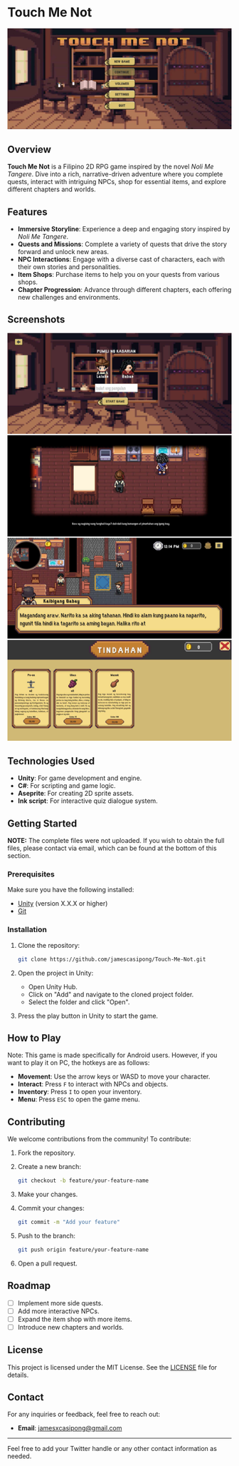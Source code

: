 # Touch Me Not

![Touch Me Not](Screenshot1.jpg)
## Overview

**Touch Me Not** is a Filipino 2D RPG game inspired by the novel *Noli Me Tangere*. Dive into a rich, narrative-driven adventure where you complete quests, interact with intriguing NPCs, shop for essential items, and explore different chapters and worlds.

## Features

- **Immersive Storyline**: Experience a deep and engaging story inspired by *Noli Me Tangere*.
- **Quests and Missions**: Complete a variety of quests that drive the story forward and unlock new areas.
- **NPC Interactions**: Engage with a diverse cast of characters, each with their own stories and personalities.
- **Item Shops**: Purchase items to help you on your quests from various shops.
- **Chapter Progression**: Advance through different chapters, each offering new challenges and environments.

## Screenshots

![Screenshot 2](Screenshot2.jpg)
![Screenshot 3](Screenshot3.jpg)
![Screenshot 4](Screenshot4.jpg)
![Screenshot 5](Screenshot5.jpg)

## Technologies Used

- **Unity**: For game development and engine.
- **C#**: For scripting and game logic.
- **Aseprite**: For creating 2D sprite assets.
- **Ink script**: For interactive quiz dialogue system.

## Getting Started

**NOTE:** The complete files were not uploaded. If you wish to obtain the full files, please contact via email, which can be found at the bottom of this section.

### Prerequisites

Make sure you have the following installed:

- [Unity](https://unity.com/download) (version X.X.X or higher)
- [Git](https://git-scm.com/)

### Installation

1. Clone the repository:

    ```bash
    git clone https://github.com/jamescasipong/Touch-Me-Not.git
    ```

2. Open the project in Unity:

    - Open Unity Hub.
    - Click on "Add" and navigate to the cloned project folder.
    - Select the folder and click "Open".

3. Press the play button in Unity to start the game.

## How to Play

Note: This game is made specifically for Android users. However, if you want to play it on PC, the hotkeys are as follows:

- **Movement**: Use the arrow keys or WASD to move your character.
- **Interact**: Press `F` to interact with NPCs and objects.
- **Inventory**: Press `I` to open your inventory.
- **Menu**: Press `ESC` to open the game menu.

## Contributing

We welcome contributions from the community! To contribute:

1. Fork the repository.
2. Create a new branch:

    ```bash
    git checkout -b feature/your-feature-name
    ```

3. Make your changes.
4. Commit your changes:

    ```bash
    git commit -m "Add your feature"
    ```

5. Push to the branch:

    ```bash
    git push origin feature/your-feature-name
    ```

6. Open a pull request.

## Roadmap

- [ ] Implement more side quests.
- [ ] Add more interactive NPCs.
- [ ] Expand the item shop with more items.
- [ ] Introduce new chapters and worlds.

## License

This project is licensed under the MIT License. See the [LICENSE](LICENSE) file for details.

## Contact

For any inquiries or feedback, feel free to reach out:

- **Email**: jamesxcasipong@gmail.com

---

Feel free to add your Twitter handle or any other contact information as needed.
